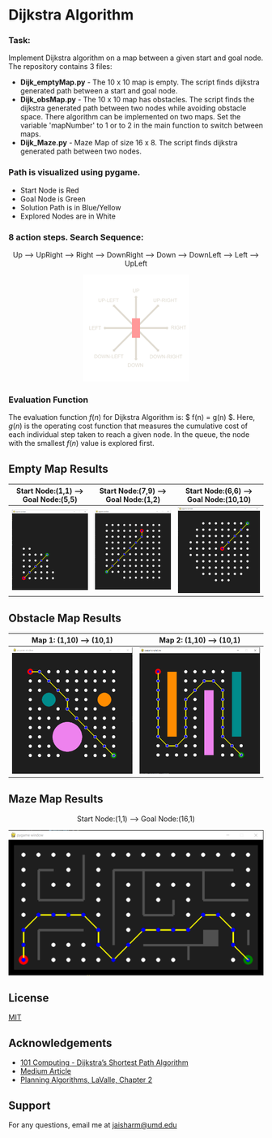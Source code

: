 # Dijkstra Algorithm

### Task:

Implement Dijkstra algorithm on a map between a given start and goal node. The repository contains 3 files:

- **Dijk_emptyMap.py** - The 10 x 10 map is empty. The script finds dijkstra generated path between a start and goal node.
- **Dijk_obsMap.py** - The 10 x 10 map has obstacles. The script finds the dijkstra generated path between two nodes while avoiding obstacle space. There algorithm can be implemented on two maps.  Set the variable 'mapNumber' to 1 or to 2 in the main function to switch between maps.
- **Dijk_Maze.py** - Maze Map of size 16 x 8. The script finds dijkstra generated path between two nodes.
        
### Path is visualized using pygame. 
- Start Node is Red
- Goal Node is Green
- Solution Path is in Blue/Yellow
- Explored Nodes are in White

### 8 action steps. Search Sequence: 
<p align="center">
        Up --> UpRight --> Right --> DownRight --> Down --> DownLeft --> Left --> UpLeft
</p>
<p align="center">
        <img src = "Images/pete-movement-basic.png" width = "210">
</p>

### Evaluation Function

The evaluation function $f(n)$ for Dijkstra Algorithm is: $ f(n) = g(n) $. Here, $g(n)$ is the operating cost function that measures the cumulative cost of each individual step taken to reach a given node. In the queue, the node with the smallest $f(n)$ value is explored first. 

## Empty Map Results 

Start Node:(1,1) --> Goal Node:(5,5) |  Start Node:(7,9) --> Goal Node:(1,2)| Start Node:(6,6) --> Goal Node:(10,10)
:-------------------------:|:-------------------------:|:-------------------------:
<img src = "Images/dijk1.PNG" width = "250">  |  <img src = "Images/dijk2.PNG" width = "250">| <img src = "Images/dijk3.PNG" width = "250">

## Obstacle Map Results 

Map 1: (1,10) --> (10,1)   |  Map 2: (1,10) --> (10,1) 
:-------------------------:|:-------------------------:
<img src = "Images/dijk4.PNG" width = "350">  |  <img src = "Images/dijk5.PNG" width = "350">

## Maze Map Results

<p align="center">
        Start Node:(1,1) --> Goal Node:(16,1)
</p>

<p align="center">
       <img src = "Images/djk6.PNG" width = "600">
</p>

## License
[MIT](https://choosealicense.com/licenses/mit/)

## Acknowledgements

 - [101 Computing - Dijkstra’s Shortest Path Algorithm](https://www.101computing.net/dijkstras-shortest-path-algorithm)
 - [Medium Article](https://medium.com/basecs/finding-the-shortest-path-with-a-little-help-from-dijkstra-613149fbdc8e)
 - [Planning Algorithms, LaValle, Chapter 2](http://lavalle.pl/planning/ch2.pdf)

## Support
For any questions, email me at jaisharm@umd.edu
